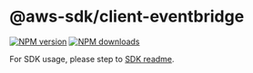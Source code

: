 # @aws-sdk/client-eventbridge

[![NPM version](https://img.shields.io/npm/v/@aws-sdk/client-eventbridge/rc.svg)](https://www.npmjs.com/package/@aws-sdk/client-eventbridge)
[![NPM downloads](https://img.shields.io/npm/dm/@aws-sdk/client-eventbridge.svg)](https://www.npmjs.com/package/@aws-sdk/client-eventbridge)

For SDK usage, please step to [SDK readme](https://github.com/aws/aws-sdk-js-v3).

